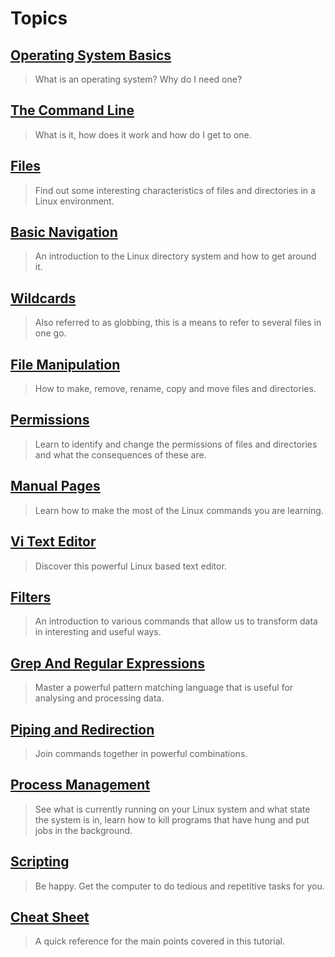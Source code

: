 # Topics
## [Operating System Basics](https://github.com/CISVVC/cis190-examples/tree/master/operating-system-basics)
> What is an operating system?  Why do I need one?

## [The Command Line](https://github.com/CISVVC/cis190-examples/tree/master/the-command-line)
> What is it, how does it work and how do I get to one.

## [Files](https://github.com/CISVVC/cis190-examples/tree/master/files)
> Find out some interesting characteristics of files and directories in a Linux environment.

## [Basic Navigation](https://github.com/CISVVC/cis190-examples/tree/master/basic-navigation)
> An introduction to the Linux directory system and how to get around it.

## [Wildcards](https://github.com/CISVVC/cis190-examples/tree/master/wildcards)
> Also referred to as globbing, this is a means to refer to several files in one go.

## [File Manipulation](https://github.com/CISVVC/cis190-examples/tree/master/file-manipulation)
> How to make, remove, rename, copy and move files and directories.

## [Permissions](https://github.com/CISVVC/cis190-examples/tree/master/permissions)
> Learn to identify and change the permissions of files and directories and what the consequences of these are.

## [Manual Pages](https://github.com/CISVVC/cis190-examples/tree/master/manual-pages)
> Learn how to make the most of the Linux commands you are learning.

## [Vi Text Editor](https://github.com/CISVVC/cis190-examples/tree/master/vi-text-editor)
> Discover this powerful Linux based text editor.

## [Filters](https://github.com/CISVVC/cis190-examples/tree/master/filters)
> An introduction to various commands that allow us to transform data in interesting and useful ways.

## [Grep And Regular Expressions](https://github.com/cisvvc/cis190-examples/tree/master/grep-and-regular-expressions)
> Master a powerful pattern matching language that is useful for analysing and processing data.

## [Piping and Redirection](https://github.com/cisvvc/cis190-examples/tree/master/piping-and-redirection)
> Join commands together in powerful combinations.

## [Process Management](https://github.com/cisvvc/cis190-examples/tree/master/process-management)
> See what is currently running on your Linux system and what state the system is in, learn how to kill programs that have hung and put jobs in the background.

## [Scripting](https://github.com/cisvvc/cis190-examples/tree/master/scripting)
> Be happy. Get the computer to do tedious and repetitive tasks for you.

## [Cheat Sheet](https://github.com/cisvvc/cis190-examples/tree/master/cheat-sheet)
> A quick reference for the main points covered in this tutorial.
